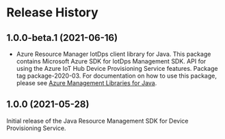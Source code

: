 # Release History

## 1.0.0-beta.1 (2021-06-16)

- Azure Resource Manager IotDps client library for Java. This package contains Microsoft Azure SDK for IotDps Management SDK. API for using the Azure IoT Hub Device Provisioning Service features. Package tag package-2020-03. For documentation on how to use this package, please see [Azure Management Libraries for Java](https://aka.ms/azsdk/java/mgmt).

## 1.0.0 (2021-05-28)

Initial release of the Java Resource Management SDK for Device Provisioning Service.
